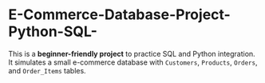 # E-Commerce-Database-Project-Python-SQL-
This is a **beginner-friendly project** to practice SQL and Python integration.   It simulates a small e-commerce database with `Customers`, `Products`, `Orders`, and `Order_Items` tables.
